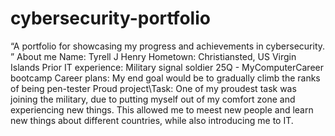 # cybersecurity-portfolio
“A portfolio for showcasing my progress and achievements in cybersecurity. ”
About me
Name: Tyrell J Henry
Hometown: Christiansted, US Virgin Islands
Prior IT experience: Military signal soldier 25Q - MyComputerCareer bootcamp
Career plans: My end goal would be to gradually climb the ranks of being pen-tester
Proud project\Task: One of my proudest task was joining the military, due to putting myself out of my comfort zone and experiencing new things. This allowed me to meest new people and learn new things about different countries, while also introducing me to IT. 

